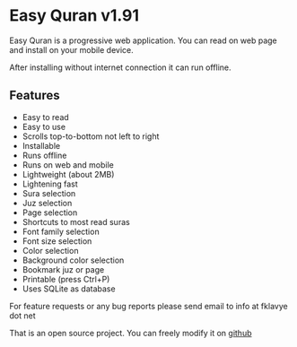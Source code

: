# Easy Quran v1.91
Easy Quran is a progressive web application. You can read on web page and install on your mobile device.

After installing without internet connection it can run offline.

## Features

- Easy to read
- Easy to use
- Scrolls top-to-bottom not left to right
- Installable
- Runs offline
- Runs on web and mobile
- Lightweight (about 2MB)
- Lightening fast
- Sura selection
- Juz selection
- Page selection
- Shortcuts to most read suras
- Font family selection
- Font size selection
- Color selection
- Background color selection
- Bookmark juz or page
- Printable (press Ctrl+P)
- Uses SQLite as database

For feature requests or any bug reports please send email to info at fklavye dot net

That is an open source project. You can freely modify it on [github](https://github.com/obozdag/quran)
